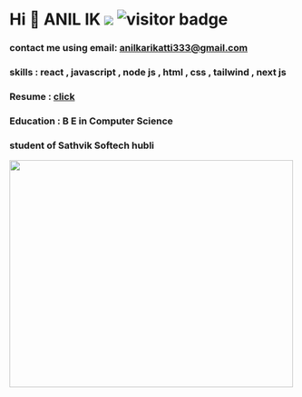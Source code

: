  # Hi  👋 ANIL IK   ![](https://komarev.com/ghpvc/?username=anilikarikatti&color=green)  ![visitor badge](https://visitor-badge.glitch.me/badge?page_id=anilikarikatti.visitor-badge&left_text=MyPageVisitors)


<div style={display:"flex" , height:"100px"} >
   
   
<div > 
   
### contact me using email: anilkarikatti333@gmail.com

### skills : react , javascript , node js , html , css , tailwind , next js

### Resume : [click]( https://anilikarikatti.github.io/resume/)

### Education : B E in Computer Science

### student of Sathvik Softech hubli 
   </div>
   <div>
<img src="https://camo.githubusercontent.com/683e2187241c641430216c864ce93fc5a0e0dfb232c5a01d1c54b54d63aa8cb2/68747470733a2f2f63646e2e6472696262626c652e636f6d2f75736572732f313136323037372f73637265656e73686f74732f333834383931342f70726f6772616d6d65722e676966" width="500px" height="400px">
 
  </div>
